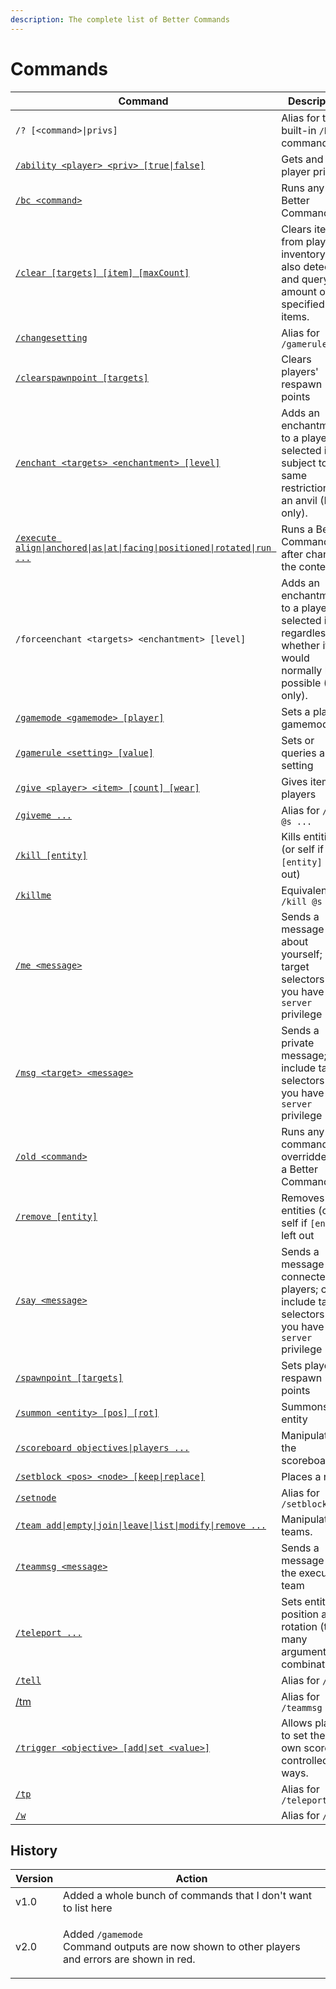```yaml
---
description: The complete list of Better Commands
---
```


# Commands

| Command                                                                                | Description                                                                                                      |
| -------------------------------------------------------------------------------------- | ---------------------------------------------------------------------------------------------------------------- |
| `/? [<command>\|privs]`                                                                | Alias for the built-in `/help` command                                                                           |
| [`/ability <player> <priv> [true\|false]`](ability.md)                                 | Gets and sets player privs                                                                                       |
| [`/bc <command>`](bc.md)                                                               | Runs any Better Command                                                                                          |
| [`/clear [targets] [item] [maxCount]`](clear.md)                                       | Clears items from player inventory. Can also detect and query the amount of specified items.                     |
| [`/changesetting`](gamerule.md)                                                        | Alias for `/gamerule`                                                                                            |
| [`/clearspawnpoint [targets]`](clearspawnpoint.md)                                     | Clears players' respawn points                                                                                   |
| [`/enchant <targets> <enchantment> [level]`](enchant.md)                               | Adds an enchantment to a player's selected item, subject to the same restrictions as an anvil (MCL only).        |
| [`/execute align\|anchored\|as\|at\|facing\|positioned\|rotated\|run ...`](execute.md) | Runs a Better Command after changing the context)                                                                |
| `/forceenchant <targets> <enchantment> [level]`                                        | Adds an enchantment to a player's selected item, regardless of whether it would normally be possible (MCL only). |
| [`/gamemode <gamemode> [player]`](gamemode.md)                                         | Sets a player's gamemode                                                                                         |
| [`/gamerule <setting> [value]`](gamerule.md)                                           | Sets or queries a setting                                                                                        |
| [`/give <player> <item> [count] [wear]`](give.md)                                      | Gives items to players                                                                                           |
| [`/giveme ...`](give.md)                                                               | Alias for `/give @s ...`                                                                                         |
| [`/kill [entity]`](kill.md)                                                            | Kills entities (or self if `[entity]` left out)                                                                  |
| [`/killme`](kill.md)                                                                   | Equivalent to `/kill @s`                                                                                         |
| [`/me <message>`](me.md)                                                               | Sends a message about yourself; can target  selectors if you have the `server` privilege                         |
| [`/msg <target> <message>`](msg.md)                                                    | Sends a private message; can include target selectors if you have the `server` privilege                         |
| [`/old <command>`](old.md)                                                             | Runs any command overridden by a Better Command                                                                  |
| [`/remove [entity]`](remove.md)                                                        | Removes entities (or self if `[entity]` left out                                                                 |
| [`/say <message>`](say.md)                                                             | Sends a message to all connected players; can include target selectors if you have the `server` privilege        |
| [`/spawnpoint [targets]`](spawnpoint.md)                                               | Sets players' respawn points                                                                                     |
| [`/summon <entity> [pos] [rot]`](summon.md)                                            | Summons an entity                                                                                                |
| [`/scoreboard objectives\|players ...`](scoreboard.md)                                 | Manipulates the scoreboard                                                                                       |
| [`/setblock <pos> <node> [keep\|replace]`](setblock.md)                                | Places a node                                                                                                    |
| [`/setnode`](setblock.md)                                                              | Alias for `/setblock`                                                                                            |
| [`/team add\|empty\|join\|leave\|list\|modify\|remove ...`](team.md)                   | Manipulates teams.                                                                                               |
| [`/teammsg <message>`](teammsg.md)                                                     | Sends a message to the executor's team                                                                           |
| [`/teleport ...`](teleport.md)                                                         | Sets entities' position and rotation (too many argument combinations).                                           |
| [`/tell`](msg.md)                                                                      | Alias for `/msg`                                                                                                 |
| [/tm](teammsg.md)                                                                      | Alias for `/teammsg`                                                                                             |
| [`/trigger <objective> [add\|set <value>]`](trigger.md)                                | Allows players to set their own scores in controlled ways.                                                       |
| [`/tp`](teleport.md)                                                                   | Alias for `/teleport`                                                                                            |
| [`/w`](msg.md)                                                                         | Alias for `/msg`                                                                                                 |

## History

| Version | Action                                                                                                             |
| ------- | ------------------------------------------------------------------------------------------------------------------ |
| v1.0    | Added a whole bunch of commands that I don't want to list here                                                     |
| v2.0    | <p>Added <code>/gamemode</code><br>Command outputs are now shown to other players and errors are shown in red.</p> |

